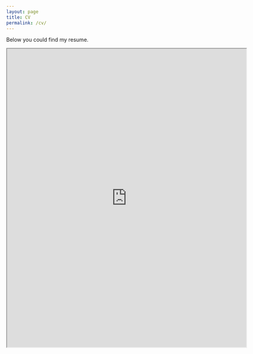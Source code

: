 ```yaml
---
layout: page
title: CV
permalink: /cv/
---
```

Below you could find my resume.

<iframe src="https://drive.google.com/file/d/183Un6gah5w68xZJhjFbiuDzJHIsYcHjb/preview" width="640" height="800"></iframe>



